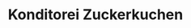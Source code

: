 ---
title: "Konditorei Zuckerkuchen"
url: /rieden-am-forggensee/konditorei-zuckerkuchen/
shop: Konditorei
---